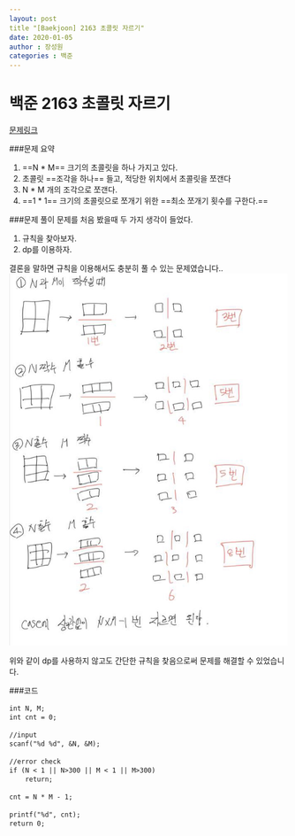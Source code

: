 ```yaml
---
layout: post
title "[Baekjoon] 2163 초콜릿 자르기"
date: 2020-01-05
author : 장성원
categories : 백준
---
```


# 백준 2163 초콜릿 자르기
[문제링크](https://www.acmicpc.net/problem/2163)

###문제 요약
1. ==N * M== 크기의 초콜릿을 하나 가지고 있다.
2. 초콜릿 ==조각을 하나== 들고, 적당한 위치에서 초콜릿을 쪼갠다
3. N * M 개의 조각으로 쪼갠다.
4. ==1 * 1== 크기의 초콜릿으로 쪼개기 위한 ==최소 쪼개기 횟수를 구한다.==

###문제 풀이
문제를 처음 봤을때 두 가지 생각이 들었다.
1. 규칙을 찾아보자.
2. dp를 이용하자.

결론을 말하면 규칙을 이용해서도 충분히 풀 수 있는 문제였습니다..
![백준_2163 문제풀이](/assets/image/baekjoon_2163.jpg)

위와 같이 dp를 사용하지 않고도 간단한 규칙을 찾음으로써 문제를 해결할 수 있었습니다.

###코드

	int N, M;
	int cnt = 0;

	//input
	scanf("%d %d", &N, &M);

	//error check
	if (N < 1 || N>300 || M < 1 || M>300)
		return;

	cnt = N * M - 1;

	printf("%d", cnt);
	return 0;
